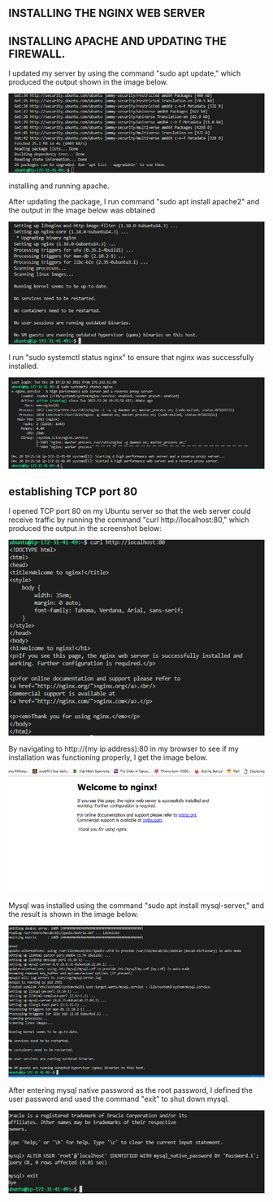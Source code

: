 ## INSTALLING THE NGINX WEB SERVER

## INSTALLING APACHE AND UPDATING THE FIREWALL.

I updated my server by using the command "sudo apt update," which produced the output shown in the image below.

![sudo apt update](./images2/apt%20update.png)

installing and running apache.

After updating the package, I run command "sudo apt install apache2" and the output in the image below was obtained

![sudo apt nginx](./images2/installing%20nginx.png)

I run "sudo systemctl status nginx" to ensure that nginx was successfully installed.

![sudo status nginx](./images2/nginx%20status.png)

## establishing TCP port 80

I opened TCP port 80 on my Ubuntu server so that the web server could receive traffic by running the command "curl http://localhost:80," which produced the output in the screenshot below:

![curl localhost](./images2/curl%20localhost.png)

By navigating to http://(my ip address):80 in my browser to see if my installation was functioning properly, I get the image below.

![ nginx welcome page](./images2/welcome%20nginx.png)

Mysql was installed using the command "sudo apt install mysql-server," and the result is shown in the image below.

![mysql installation](./images2/sudo%20mysql%20install.png)

After entering mysql native password as the root password, I defined the user password and used the command "exit" to shut down mysql.

![passsword mysql](./images2/mysql%20pswd.png)

